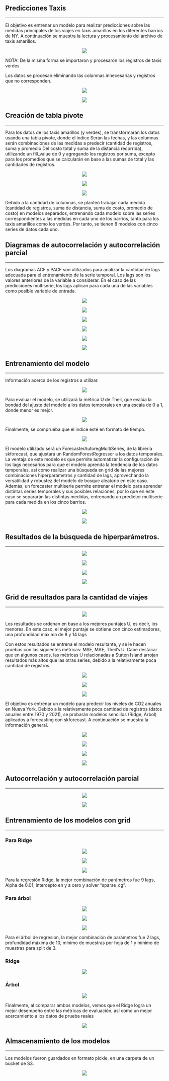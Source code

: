 ## Predicciones Taxis
---

El objetivo es entrenar un modelo para realizar predicciones sobre las medidas principales de los viajes en taxis amarillos en los diferentes barrios de NY. A continuación se muestra la lectura y procesamiento del archivo de taxis amarillos.

<p align="center">
<img src="Informe/Imagenes/1.png"  >
</p>



NOTA: De la misma forma se importaron
y procesaron los registros de taxis verdes

Los datos se procesan eliminando las columnas innecesarias
y registros que no corresponden.

<p align="center">
<img src="Informe/Imagenes/2.png"  >
</p>


<p align="center">
<img src="Informe/Imagenes/3.png"  >
</p>

## Creación de tabla pivote
--- 

Para los datos de los taxis amarillos (y verdes), se transformarán los datos usando una tabla pivote, donde el índice
Serán las fechas, y las columnas serán combinaciones de las medidas a predecir (cantidad de registros, suma y promedio
Del costo total y suma de la distancia recorrida), utilizando un fill_value de 0 y agregando los registros por suma, excepto
para los promedios que se calcularán en base a las sumas de total y las cantidades de registros.

<p align="center">
<img src="Informe/Imagenes/4.png"  >
</p>

<p align="center">
<img src="Informe/Imagenes/5.png"  >
</p>

<p align="center">
<img src="Informe/Imagenes/6.png"  >
</p>



Debido a la cantidad de columnas, se planteó trabajar cada medida (cantidad de registros, suma de distancia, suma de costo, promedio de costo) en modelos separados, entrenando cada modelo sobre las series correspondientes a las medidas en cada uno de los barrios, tanto para los taxis amarillos como los verdes. Por tanto, se tienen 8 modelos con cinco series de datos cada uno.



## Diagramas de autocorrelación y autocorrelación parcial
---

Los diagramas ACF y PACF son utilizados para analizar la cantidad de lags adecuada para el entrenamiento de
la serie temporal. Los lags son los valores anteriores de la variable a considerar. En el caso de las predicciones
multiserie, los lags aplican para cada una de las variables como posible variable de entrada.


<p align="center">
<img src="Informe/Imagenes/7.png"  >
</p>

<p align="center">
<img src="Informe/Imagenes/8.png"  >
</p>

<p align="center">
<img src="Informe/Imagenes/9.png"  >
</p>

<p align="center">
<img src="Informe/Imagenes/10.png"  >
</p>

<p align="center">
<img src="Informe/Imagenes/11.png"  >
</p>

<p align="center">
<img src="Informe/Imagenes/12.png"  >
</p>


## Entrenamiento del modelo
---

Información acerca de los registros a utilizar.

<p align="center">
<img src="Informe/Imagenes/13.png"  >
</p>

Para evaluar el modelo, se utilizará la métrica U de Theil,
que evalúa la bondad del ajuste del modelo a los datos
temporales en una escala de 0 a 1, donde menor es mejor.


<p align="center">
<img src="Informe/Imagenes/14.png"  >
</p>


Finalmente, se comprueba que el índice esté en formato de tiempo.

<p align="center">
<img src="Informe/Imagenes/15.png"  >
</p>

El modelo utilizado será un ForecasterAutoregMultiSeries, de la librería skforecast, que ajustará un
RandomForestRegressor a los datos temporales. La ventaja de este modelo es que permite automatizar la configuración de los lags necesarios para que el modelo aprenda la tendencia de los datos temporales, así como realizar una búsqueda en grid de las mejores combinaciones hiperparámetros y cantidad de lags, aprovechando la versatilidad y robustez del modelo de bosque aleatorio en este caso. Además, un forecaster multiserie permite entrenar el modelo para aprender distintas series temporales y sus posibles relaciones, por lo que en este caso se separarán las distintas medidas, entrenando un predictor multiserie para cada medida en los cinco barrios.

<p align="center">
<img src="Informe/Imagenes/16.png"  >
</p>

<p align="center">
<img src="Informe/Imagenes/17.png"  >
</p>

## Resultados de la búsqueda de hiperparámetros.
---

<p align="center">
<img src="Informe/Imagenes/18.png"  >
</p>

<p align="center">
<img src="Informe/Imagenes/19.png"  >
</p>

<p align="center">
<img src="Informe/Imagenes/20.png"  >
</p>

<p align="center">
<img src="Informe/Imagenes/21.png"  >
</p>

## Grid de resultados para la cantidad de viajes
---

<p align="center">
<img src="Informe/Imagenes/22.png"  >
</p>

Los resultados se ordenan en base a los mejores puntajes U, es decir, los menores. En este caso, el mejor puntaje
se obtiene con cinco estimadores, una profundidad máxima de 8 y 14 lags

Con estos resultados se entrena el modelo resultante, y se le hacen pruebas con las siguientes métricas: MSE, MAE, Theil’s U. Cabe destacar que en algunos casos, las métricas U relacionadas a Staten Island arrojan resultados más altos que las otras series, debido a la relativamente poca cantidad de registros.

<p align="center">
<img src="Informe/Imagenes/23.png"  >
</p>


<p align="center">
<img src="Informe/Imagenes/24.png"  >
</p>

<p align="center">
<img src="Informe/Imagenes/25.png"  >
</p>

El objetivo es entrenar un modelo para predecir los niveles de CO2 anuales en Nueva York. Debido a la relativamente poca cantidad de registros (datos anuales entre 1970 y 2021), se probarán modelos sencillos (Ridge, Árbol) aplicados a forecasting con skforecast. A continuación se muestra la información general.


<p align="center">
<img src="Informe/Imagenes/26.png"  >
</p>

<p align="center">
<img src="Informe/Imagenes/27.png"  >
</p>

<p align="center">
<img src="Informe/Imagenes/28.png"  >
</p>

<p align="center">
<img src="Informe/Imagenes/29.png"  >
</p>


## Autocorrelación y autocorrelación parcial
---

<p align="center">
<img src="Informe/Imagenes/30.png"  >
</p>

<p align="center">
<img src="Informe/Imagenes/31.png"  >
</p>

## Entrenamiento de los modelos con grid
---

### Para Ridge

<p align="center">
<img src="Informe/Imagenes/32.png"  >
</p>

<p align="center">
<img src="Informe/Imagenes/33.png"  >
</p>

<p align="center">
<img src="Informe/Imagenes/34.png"  >
</p>

Para la regresión Ridge, la mejor combinación de parámetros fue 9 lags, Alpha de 0.01, intercepto en y a cero y solver “sparse_cg”.

### Para árbol

<p align="center">
<img src="Informe/Imagenes/35.png"  >
</p>

<p align="center">
<img src="Informe/Imagenes/36.png"  >
</p>

<p align="center">
<img src="Informe/Imagenes/37.png"  >
</p>

Para el árbol de regresion, la mejor combinación de parámetros fue 2 lags, profundidad máxima de 10, mínimo de muestras por hoja de 1 y mínimo de muestras para split de 3.

### Ridge

<p align="center">
<img src="Informe/Imagenes/38.png"  >
</p>

### Árbol

<p align="center">
<img src="Informe/Imagenes/39.png"  >
</p>

Finalmente, al comparar ambos modelos, vemos que el Ridge logra un mejor desempeño entre las métricas de evaluación, así como un mejor acercamiento a los datos de prueba reales

<p align="center">
<img src="Informe/Imagenes/40.png"  >
</p>

## Almacenamiento de los modelos
---

Los modelos fueron guardados en formato pickle, en una carpeta de un bucket de S3.

<p align="center">
<img src="Informe/Imagenes/41.png"  >
</p>
